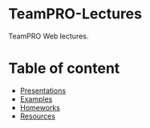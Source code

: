 # TeamPRO-Lectures
TeamPRO Web lectures.

<h1>Table of content</h1>
<ul type="square">
  <li><a href="https://github.com/KrasiStoyanov/TeamPRO-Lectures/tree/master/WebLectures/Presentations">Presentations</li>
  <li><a href="https://github.com/KrasiStoyanov/TeamPRO-Lectures/tree/master/WebLectures/Examples">Examples</li>
  <li><a href="https://github.com/KrasiStoyanov/TeamPRO-Lectures/tree/master/WebLectures/Homeworks">Homeworks</li>
  <li><a href="https://github.com/KrasiStoyanov/TeamPRO-Lectures/tree/master/WebLectures/Resources">Resources</li>
</ul>
